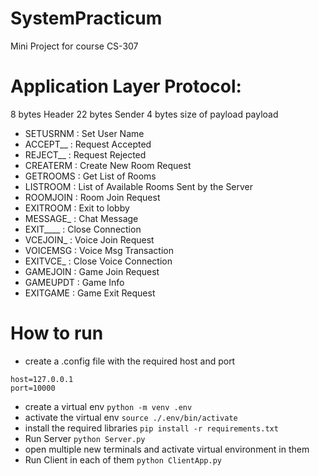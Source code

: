 # SystemPracticum
Mini Project for course CS-307

# Application Layer Protocol:
8 bytes Header
22 bytes Sender
4 bytes size of payload
payload

- SETUSRNM : Set User Name
- ACCEPT__ : Request Accepted
- REJECT__ : Request Rejected
- CREATERM : Create New Room Request
- GETROOMS : Get List of Rooms
- LISTROOM : List of Available Rooms Sent by the Server
- ROOMJOIN : Room Join Request
- EXITROOM : Exit to lobby
- MESSAGE_ : Chat Message
- EXIT____ : Close Connection
- VCEJOIN_ : Voice Join Request
- VOICEMSG : Voice Msg Transaction
- EXITVCE_ : Close Voice Connection
- GAMEJOIN : Game Join Request
- GAMEUPDT : Game Info
- EXITGAME : Game Exit Request

# How to run
 - create a .config file with the required host and port
```
host=127.0.0.1
port=10000
```

 - create a virtual env `python -m venv .env`
 - activate the virtual env `source ./.env/bin/activate`
 - install the required libraries `pip install -r requirements.txt`
 - Run Server `python Server.py`
 - open multiple new terminals and activate virtual environment in them
 - Run Client in each of them `python ClientApp.py`
